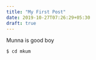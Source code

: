 ```yaml
---
title: "My First Post"
date: 2019-10-27T07:26:29+05:30
draft: true
---
```


Munna is good boy

```
$ cd mkum
```
